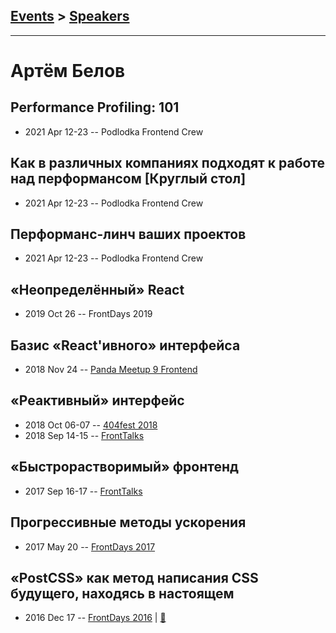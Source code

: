 ## [Events](../README.md) > [Speakers](../speakers.md)
---

# Артём Белов

## Performance Profiling: 101
- 2021 Apr 12-23 -- Podlodka Frontend Crew    
## Как в различных компаниях подходят к работе над перформансом [Круглый стол]
- 2021 Apr 12-23 -- Podlodka Frontend Crew    
## Перформанс-линч ваших проектов
- 2021 Apr 12-23 -- Podlodka Frontend Crew    
## «Неопределённый» React
- 2019 Oct 26 -- FrontDays 2019    
## Базис «React&#39;ивного» интерфейса
- 2018 Nov 24 -- [Panda Meetup 9 Frontend](https://www.youtube.com/watch?v=gbmjVxb3qqo)    
## «Реактивный» интерфейс
- 2018 Oct 06-07 -- [404fest 2018](https://www.youtube.com/watch?v=z5sfHHr-EiY)    
- 2018 Sep 14-15 -- [FrontTalks](https://events.yandex.ru/lib/talks/6241/)    
## «Быстрорастворимый» фронтенд
- 2017 Sep 16-17 -- [FrontTalks](https://events.yandex.ru/lib/talks/4866/)    
## Прогрессивные методы ускорения
- 2017 May 20 -- [FrontDays 2017](https://youtu.be/q2jrUxqkQcE)    
## «PostCSS» как метод написания CSS будущего, находясь в настоящем
- 2016 Dec 17 -- [FrontDays 2016](https://www.youtube.com/watch?v=GHHp_z9D9T4)  | [:notebook:](http://artbelov-postcss.surge.sh/)  
